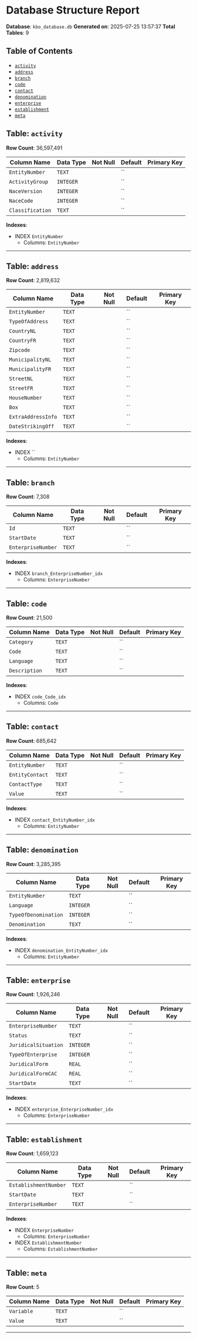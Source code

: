 # Database Structure Report

**Database**: `kbo_database.db`
**Generated on**: 2025-07-25 13:57:37
**Total Tables**: 9

## Table of Contents
- [`activity`](#activity)
- [`address`](#address)
- [`branch`](#branch)
- [`code`](#code)
- [`contact`](#contact)
- [`denomination`](#denomination)
- [`enterprise`](#enterprise)
- [`establishment`](#establishment)
- [`meta`](#meta)

## Table: `activity`

**Row Count**: 36,597,491

| Column Name | Data Type | Not Null | Default | Primary Key |
|-------------|-----------|----------|---------|-------------|
| `EntityNumber` | `TEXT` |  | `` |  |
| `ActivityGroup` | `INTEGER` |  | `` |  |
| `NaceVersion` | `INTEGER` |  | `` |  |
| `NaceCode` | `INTEGER` |  | `` |  |
| `Classification` | `TEXT` |  | `` |  |

**Indexes**:
- INDEX `EntityNumber`
  - Columns: `EntityNumber`

---

## Table: `address`

**Row Count**: 2,819,632

| Column Name | Data Type | Not Null | Default | Primary Key |
|-------------|-----------|----------|---------|-------------|
| `EntityNumber` | `TEXT` |  | `` |  |
| `TypeOfAddress` | `TEXT` |  | `` |  |
| `CountryNL` | `TEXT` |  | `` |  |
| `CountryFR` | `TEXT` |  | `` |  |
| `Zipcode` | `TEXT` |  | `` |  |
| `MunicipalityNL` | `TEXT` |  | `` |  |
| `MunicipalityFR` | `TEXT` |  | `` |  |
| `StreetNL` | `TEXT` |  | `` |  |
| `StreetFR` | `TEXT` |  | `` |  |
| `HouseNumber` | `TEXT` |  | `` |  |
| `Box` | `TEXT` |  | `` |  |
| `ExtraAddressInfo` | `TEXT` |  | `` |  |
| `DateStrikingOff` | `TEXT` |  | `` |  |

**Indexes**:
- INDEX ``
  - Columns: `EntityNumber`

---

## Table: `branch`

**Row Count**: 7,308

| Column Name | Data Type | Not Null | Default | Primary Key |
|-------------|-----------|----------|---------|-------------|
| `Id` | `TEXT` |  | `` |  |
| `StartDate` | `TEXT` |  | `` |  |
| `EnterpriseNumber` | `TEXT` |  | `` |  |

**Indexes**:
- INDEX `branch_EnterpriseNumber_idx`
  - Columns: `EnterpriseNumber`

---

## Table: `code`

**Row Count**: 21,500

| Column Name | Data Type | Not Null | Default | Primary Key |
|-------------|-----------|----------|---------|-------------|
| `Category` | `TEXT` |  | `` |  |
| `Code` | `TEXT` |  | `` |  |
| `Language` | `TEXT` |  | `` |  |
| `Description` | `TEXT` |  | `` |  |

**Indexes**:
- INDEX `code_Code_idx`
  - Columns: `Code`

---

## Table: `contact`

**Row Count**: 685,642

| Column Name | Data Type | Not Null | Default | Primary Key |
|-------------|-----------|----------|---------|-------------|
| `EntityNumber` | `TEXT` |  | `` |  |
| `EntityContact` | `TEXT` |  | `` |  |
| `ContactType` | `TEXT` |  | `` |  |
| `Value` | `TEXT` |  | `` |  |

**Indexes**:
- INDEX `contact_EntityNumber_idx`
  - Columns: `EntityNumber`

---

## Table: `denomination`

**Row Count**: 3,285,395

| Column Name | Data Type | Not Null | Default | Primary Key |
|-------------|-----------|----------|---------|-------------|
| `EntityNumber` | `TEXT` |  | `` |  |
| `Language` | `INTEGER` |  | `` |  |
| `TypeOfDenomination` | `INTEGER` |  | `` |  |
| `Denomination` | `TEXT` |  | `` |  |

**Indexes**:
- INDEX `denomination_EntityNumber_idx`
  - Columns: `EntityNumber`

---

## Table: `enterprise`

**Row Count**: 1,926,246

| Column Name | Data Type | Not Null | Default | Primary Key |
|-------------|-----------|----------|---------|-------------|
| `EnterpriseNumber` | `TEXT` |  | `` |  |
| `Status` | `TEXT` |  | `` |  |
| `JuridicalSituation` | `INTEGER` |  | `` |  |
| `TypeOfEnterprise` | `INTEGER` |  | `` |  |
| `JuridicalForm` | `REAL` |  | `` |  |
| `JuridicalFormCAC` | `REAL` |  | `` |  |
| `StartDate` | `TEXT` |  | `` |  |

**Indexes**:
- INDEX `enterprise_EnterpriseNumber_idx`
  - Columns: `EnterpriseNumber`

---

## Table: `establishment`

**Row Count**: 1,659,123

| Column Name | Data Type | Not Null | Default | Primary Key |
|-------------|-----------|----------|---------|-------------|
| `EstablishmentNumber` | `TEXT` |  | `` |  |
| `StartDate` | `TEXT` |  | `` |  |
| `EnterpriseNumber` | `TEXT` |  | `` |  |

**Indexes**:
- INDEX `EnterpriseNumber`
  - Columns: `EnterpriseNumber`
- INDEX `EstablishmentNumber`
  - Columns: `EstablishmentNumber`

---

## Table: `meta`

**Row Count**: 5

| Column Name | Data Type | Not Null | Default | Primary Key |
|-------------|-----------|----------|---------|-------------|
| `Variable` | `TEXT` |  | `` |  |
| `Value` | `TEXT` |  | `` |  |

---

